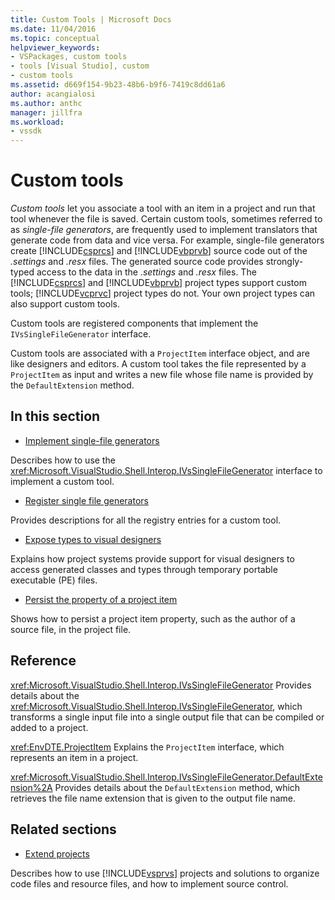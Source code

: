 ```yaml
---
title: Custom Tools | Microsoft Docs
ms.date: 11/04/2016
ms.topic: conceptual
helpviewer_keywords:
- VSPackages, custom tools
- tools [Visual Studio], custom
- custom tools
ms.assetid: d669f154-9b23-48b6-b9f6-7419c8dd61a6
author: acangialosi
ms.author: anthc
manager: jillfra
ms.workload:
- vssdk
---
```

# Custom tools
*Custom tools* let you associate a tool with an item in a project and run that tool whenever the file is saved. Certain custom tools, sometimes referred to as *single-file generators*, are frequently used to implement translators that generate code from data and vice versa. For example, single-file generators create [!INCLUDE[csprcs](../../data-tools/includes/csprcs_md.md)] and [!INCLUDE[vbprvb](../../code-quality/includes/vbprvb_md.md)] source code out of the *.settings* and *.resx* files. The generated source code provides strongly-typed access to the data in the *.settings* and *.resx* files. The [!INCLUDE[csprcs](../../data-tools/includes/csprcs_md.md)] and [!INCLUDE[vbprvb](../../code-quality/includes/vbprvb_md.md)] project types support custom tools; [!INCLUDE[vcprvc](../../code-quality/includes/vcprvc_md.md)] project types do not. Your own project types can also support custom tools.

 Custom tools are registered components that implement the `IVsSingleFileGenerator` interface.

 Custom tools are associated with a `ProjectItem` interface object, and are like designers and editors. A custom tool takes the file represented by a `ProjectItem` as input and writes a new file whose file name is provided by the `DefaultExtension` method.

## In this section
- [Implement single-file generators](../../extensibility/internals/implementing-single-file-generators.md)

 Describes how to use the <xref:Microsoft.VisualStudio.Shell.Interop.IVsSingleFileGenerator> interface to implement a custom tool.

- [Register single file generators](../../extensibility/internals/registering-single-file-generators.md)

 Provides descriptions for all the registry entries for a custom tool.

- [Expose types to visual designers](../../extensibility/internals/exposing-types-to-visual-designers.md)

 Explains how project systems provide support for visual designers to access generated classes and types through temporary portable executable (PE) files.

- [Persist the property of a project item](../../extensibility/persisting-the-property-of-a-project-item.md)

 Shows how to persist a project item property, such as the author of a source file, in the project file.

## Reference
 <xref:Microsoft.VisualStudio.Shell.Interop.IVsSingleFileGenerator>
 Provides details about the <xref:Microsoft.VisualStudio.Shell.Interop.IVsSingleFileGenerator>, which transforms a single input file into a single output file that can be compiled or added to a project.

 <xref:EnvDTE.ProjectItem>
 Explains the `ProjectItem` interface, which represents an item in a project.

 <xref:Microsoft.VisualStudio.Shell.Interop.IVsSingleFileGenerator.DefaultExtension%2A>
 Provides details about the `DefaultExtension` method, which retrieves the file name extension that is given to the output file name.

## Related sections
- [Extend projects](../../extensibility/extending-projects.md)

 Describes how to use [!INCLUDE[vsprvs](../../code-quality/includes/vsprvs_md.md)] projects and solutions to organize code files and resource files, and how to implement source control.
